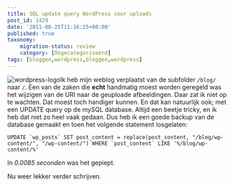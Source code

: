 ```yaml
---
title: SQL update query WordPress voor uploads
post_id: 1429
date: '2011-08-25T11:16:25+00:00'
published: true
taxonomy:
    migration-status: review
    category: [Ongecategoriseerd]
tags: [bloggen,wordpress,bloggen,wordpress]
---
```

![](/wp-content/uploads/2011/08/wordpress-logo-150x150.png "wordpress-logo")Ik heb mijn weblog verplaatst van de subfolder `/blog/` naar `/`. Een van de zaken die **echt** handmatig moest worden geregeld was het wijzigen van de URI naar de geuploade afbeeldingen. Daar zat ik niet op te wachten. Dat moest toch handiger kunnen. En dat kan natuurlijk ook; met een UPDATE query op de mySQL database. Altijd een beetje tricky, en ik heb dat niet zo heel vaak gedaan. Dus heb ik een goede backup van de database gemaakt en toen het volgende statement losgelaten:

 
    UPDATE `wp_posts` SET post_content = replace(post_content, "/blog/wp-content/", "/wp-content/") WHERE `post_content` LIKE '%/blog/wp-content/%' 

In *0.0085 seconden* was het gepiept.

Nu weer lekker verder schrijven.